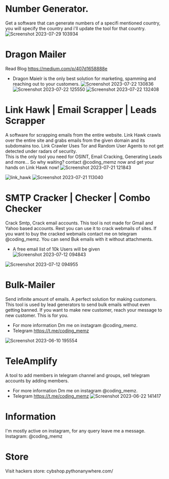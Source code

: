 # Number Generator.
Get a software that can generate numbers of a specifi mentioned country, you will specify the country and i'll update the tool for that country.
![Screenshot 2023-07-29 103934](https://github.com/Cyber-Dioxide/Mixed/assets/93708296/4b026902-28ce-4c8c-9883-df99ab6b83f4)

# Dragon Mailer
Read Blog https://medium.com/p/407d1658888e
* Dragon Maielr is the only best solution for marketing, spamming and reaching out to your customers.
![Screenshot 2023-07-22 130836](https://github.com/Cyber-Dioxide/Mixed/assets/93708296/cb49895a-700a-4c1b-af6a-d5d61ad3b618)
![Screenshot 2023-07-22 125550](https://github.com/Cyber-Dioxide/Mixed/assets/93708296/ca42ec78-d009-479a-a07c-26ded15c67af)
![Screenshot 2023-07-22 132408](https://github.com/Cyber-Dioxide/Mixed/assets/93708296/4e47fac8-52f9-4f78-846c-54c7ede84069)


# Link Hawk | Email Scrapper | Leads Scrapper
A software for scrapping emails from the entire website. Link Hawk crawls over the entire site and grabs emails from the given domain and its subdomains too.
Link Crawler Uses Tor and Random User Agents to not get detected under radars of security. 
<br>
This is the only tool you need for OSINT, Email Cracking, Generating Leads and more... So why waiting? contact @coding_memz now and get your hands on Link Hawk now!
![Screenshot 2023-07-21 121843](https://github.com/Cyber-Dioxide/Mixed/assets/93708296/68ba3581-aecb-49a9-97cb-55820fd6ee84)

![link_hawk](https://github.com/Cyber-Dioxide/Mixed/assets/93708296/f0beedad-f98e-4d50-975f-07c7186ee943)
![Screenshot 2023-07-21 113040](https://github.com/Cyber-Dioxide/Mixed/assets/93708296/9c09ca5a-9d03-4f1d-a07b-452f6e39f8db)

# SMTP Cracker | Checker | Combo Checker
Crack Smtp, Crack email accounts. This tool is not made for Gmail and Yahoo based accounts. Rest you can use it to crack webmails of sites. If you want to buy the cracked webmails contact me on telegram @coding_memz. You can send Buk emails with it without attachments.

* A free email list of 10k Users will be given
![Screenshot 2023-07-12 094843](https://github.com/Cyber-Dioxide/Mixed/assets/93708296/fc92554d-c0b7-423c-95cf-cdfb6461a219)

![Screenshot 2023-07-12 094955](https://github.com/Cyber-Dioxide/Mixed/assets/93708296/6f947f3c-ea8b-4a04-835e-fbc8637d4598)
# Bulk-Mailer

Send infinite amount of emails. A perfect solution for making customers. This tool is used by lead generators to send bulk emails without even getting banned. If you want to make new customer, reach your message to new customer. This is for you.


* For more information Dm me on instagram @coding_memz.
* Telegram https://t.me/coding_memz

![Screenshot 2023-06-10 195554](https://github.com/Cyber-Dioxide/Bulk-Mailer/assets/93708296/fdf2406a-f85f-4111-8283-03fd61d65f9c)

# TeleAmplify
A tool to add members in telegram channel and groups, sell telegram accounts by adding members.
* For more information Dm me on instagram @coding_memz.
* Telegram https://t.me/coding_memz
![Screenshot 2023-06-22 141417](https://github.com/Cyber-Dioxide/Mixed/assets/93708296/db7a1c09-f367-4d38-8136-5d56462ff516)

# Information
I'm mostly active on instagram, for any query leave me a message. Instagram: @coding_memz

# Store
Visit hackers store: cybshop.pythonanywhere.com/

